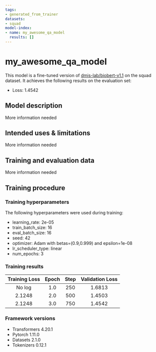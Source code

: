 ```yaml
---
tags:
- generated_from_trainer
datasets:
- squad
model-index:
- name: my_awesome_qa_model
  results: []
---
```


<!-- This model card has been generated automatically according to the information the Trainer had access to. You
should probably proofread and complete it, then remove this comment. -->

# my_awesome_qa_model

This model is a fine-tuned version of [dmis-lab/biobert-v1.1](https://huggingface.co/dmis-lab/biobert-v1.1) on the squad dataset.
It achieves the following results on the evaluation set:
- Loss: 1.4542

## Model description

More information needed

## Intended uses & limitations

More information needed

## Training and evaluation data

More information needed

## Training procedure

### Training hyperparameters

The following hyperparameters were used during training:
- learning_rate: 2e-05
- train_batch_size: 16
- eval_batch_size: 16
- seed: 42
- optimizer: Adam with betas=(0.9,0.999) and epsilon=1e-08
- lr_scheduler_type: linear
- num_epochs: 3

### Training results

| Training Loss | Epoch | Step | Validation Loss |
|:-------------:|:-----:|:----:|:---------------:|
| No log        | 1.0   | 250  | 1.6813          |
| 2.1248        | 2.0   | 500  | 1.4503          |
| 2.1248        | 3.0   | 750  | 1.4542          |


### Framework versions

- Transformers 4.20.1
- Pytorch 1.11.0
- Datasets 2.1.0
- Tokenizers 0.12.1
